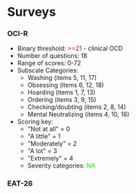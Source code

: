 <h1>Surveys</h1>
<h3 style="color: `#00bfff`">OCI-R</h3>

* Binary threshold: <span style="color:#FF0000">>=21</span> - clinical OCD
* Number of questions: 18
* Range of scores: 0-72
* Subscale Categories:
  * Washing (items 5, 11, 17)
  * Obsessing (items 6, 12, 18)
  * Hoarding (items 1, 7, 13)
  * Ordering (items 3, 9, 15)
  * Checking/doubting (items 2, 8, 14)
  * Mental Neutralizing (items 4, 10, 16)
* Scoring key:
  * "Not at all" = 0
  * "A little" = 1
  * "Moderately" = 2
  * "A lot" = 3
  * "Extremely" = 4
  * Severity categories: <span style="color:#00FF00">NA</span>

<h3 style="color:`#00bfff`">EAT-26</h3>
